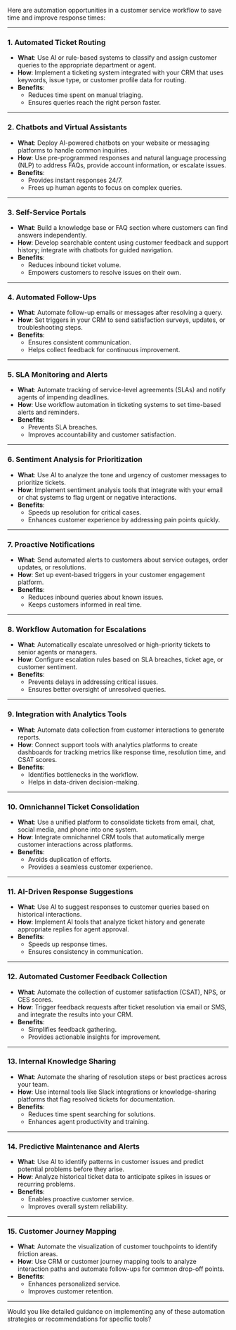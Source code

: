 Here are automation opportunities in a customer service workflow to save time and improve response times:

---

### **1. Automated Ticket Routing**
   - **What**: Use AI or rule-based systems to classify and assign customer queries to the appropriate department or agent.
   - **How**: Implement a ticketing system integrated with your CRM that uses keywords, issue type, or customer profile data for routing.
   - **Benefits**: 
     - Reduces time spent on manual triaging.
     - Ensures queries reach the right person faster.

---

### **2. Chatbots and Virtual Assistants**
   - **What**: Deploy AI-powered chatbots on your website or messaging platforms to handle common inquiries.
   - **How**: Use pre-programmed responses and natural language processing (NLP) to address FAQs, provide account information, or escalate issues.
   - **Benefits**:
     - Provides instant responses 24/7.
     - Frees up human agents to focus on complex queries.

---

### **3. Self-Service Portals**
   - **What**: Build a knowledge base or FAQ section where customers can find answers independently.
   - **How**: Develop searchable content using customer feedback and support history; integrate with chatbots for guided navigation.
   - **Benefits**:
     - Reduces inbound ticket volume.
     - Empowers customers to resolve issues on their own.

---

### **4. Automated Follow-Ups**
   - **What**: Automate follow-up emails or messages after resolving a query.
   - **How**: Set triggers in your CRM to send satisfaction surveys, updates, or troubleshooting steps.
   - **Benefits**:
     - Ensures consistent communication.
     - Helps collect feedback for continuous improvement.

---

### **5. SLA Monitoring and Alerts**
   - **What**: Automate tracking of service-level agreements (SLAs) and notify agents of impending deadlines.
   - **How**: Use workflow automation in ticketing systems to set time-based alerts and reminders.
   - **Benefits**:
     - Prevents SLA breaches.
     - Improves accountability and customer satisfaction.

---

### **6. Sentiment Analysis for Prioritization**
   - **What**: Use AI to analyze the tone and urgency of customer messages to prioritize tickets.
   - **How**: Implement sentiment analysis tools that integrate with your email or chat systems to flag urgent or negative interactions.
   - **Benefits**:
     - Speeds up resolution for critical cases.
     - Enhances customer experience by addressing pain points quickly.

---

### **7. Proactive Notifications**
   - **What**: Send automated alerts to customers about service outages, order updates, or resolutions.
   - **How**: Set up event-based triggers in your customer engagement platform.
   - **Benefits**:
     - Reduces inbound queries about known issues.
     - Keeps customers informed in real time.

---

### **8. Workflow Automation for Escalations**
   - **What**: Automatically escalate unresolved or high-priority tickets to senior agents or managers.
   - **How**: Configure escalation rules based on SLA breaches, ticket age, or customer sentiment.
   - **Benefits**:
     - Prevents delays in addressing critical issues.
     - Ensures better oversight of unresolved queries.

---

### **9. Integration with Analytics Tools**
   - **What**: Automate data collection from customer interactions to generate reports.
   - **How**: Connect support tools with analytics platforms to create dashboards for tracking metrics like response time, resolution time, and CSAT scores.
   - **Benefits**:
     - Identifies bottlenecks in the workflow.
     - Helps in data-driven decision-making.

---

### **10. Omnichannel Ticket Consolidation**
   - **What**: Use a unified platform to consolidate tickets from email, chat, social media, and phone into one system.
   - **How**: Integrate omnichannel CRM tools that automatically merge customer interactions across platforms.
   - **Benefits**:
     - Avoids duplication of efforts.
     - Provides a seamless customer experience.

---

### **11. AI-Driven Response Suggestions**
   - **What**: Use AI to suggest responses to customer queries based on historical interactions.
   - **How**: Implement AI tools that analyze ticket history and generate appropriate replies for agent approval.
   - **Benefits**:
     - Speeds up response times.
     - Ensures consistency in communication.

---

### **12. Automated Customer Feedback Collection**
   - **What**: Automate the collection of customer satisfaction (CSAT), NPS, or CES scores.
   - **How**: Trigger feedback requests after ticket resolution via email or SMS, and integrate the results into your CRM.
   - **Benefits**:
     - Simplifies feedback gathering.
     - Provides actionable insights for improvement.

---

### **13. Internal Knowledge Sharing**
   - **What**: Automate the sharing of resolution steps or best practices across your team.
   - **How**: Use internal tools like Slack integrations or knowledge-sharing platforms that flag resolved tickets for documentation.
   - **Benefits**:
     - Reduces time spent searching for solutions.
     - Enhances agent productivity and training.

---

### **14. Predictive Maintenance and Alerts**
   - **What**: Use AI to identify patterns in customer issues and predict potential problems before they arise.
   - **How**: Analyze historical ticket data to anticipate spikes in issues or recurring problems.
   - **Benefits**:
     - Enables proactive customer service.
     - Improves overall system reliability.

---

### **15. Customer Journey Mapping**
   - **What**: Automate the visualization of customer touchpoints to identify friction areas.
   - **How**: Use CRM or customer journey mapping tools to analyze interaction paths and automate follow-ups for common drop-off points.
   - **Benefits**:
     - Enhances personalized service.
     - Improves customer retention.

---

Would you like detailed guidance on implementing any of these automation strategies or recommendations for specific tools?